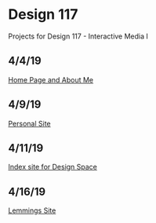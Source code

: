 # Design 117
Projects for Design 117 - Interactive Media I

## 4/4/19
[Home Page and About Me](https://www.matthewkwong.com/design117/htmlpart2/index.html)

## 4/9/19
[Personal Site](https://www.matthewkwong.com/design117/personalsite/index.html)

## 4/11/19
[Index site for Design Space](https://www.matthewkwong.com/design117/index.html)

## 4/16/19
[Lemmings Site](https://www.matthewkwong.com/design117/lemmings/index.html)
